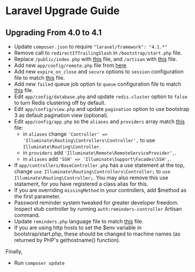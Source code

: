 # Laravel Upgrade Guide

## Upgrading From 4.0 to 4.1

- Update `composer.json` to require `"laravel/framework": "4.1.*"`
- Remove call to `redirectIfTrailingSlash` in `/bootstrap/start.php` file.
- Replace `/public/index.php` with [this](https://github.com/laravel/laravel/blob/develop/public/index.php) file, and `/artisan` with [this](https://github.com/laravel/laravel/blob/develop/artisan) file.
- Add new `app/config/remote.php` file from [here](https://github.com/laravel/laravel/blob/develop/app/config/remote.php)
- Add new `expire_on_close` and `secure` options to `session` configuration file to match [this](https://github.com/laravel/laravel/blob/develop/app/config/session.php) file.
- Add new `failed` queue job option to `queue` configuration file to match [this](https://github.com/laravel/laravel/blob/develop/app/config/queue.php) file.
- Edit `app/config/database.php` and update `redis.cluster` option to `false` to turn Redis clustering off by default.
- Edit `app/config/view.php` and update `pagination` option to use bootstrap 3 as default pagination view (optional).
- Edit `app/config/app.php` so the `aliases` and `providers` array match [this](https://github.com/laravel/laravel/blob/develop/app/config/app.php) file:
  - in `aliases` change `'Controller' => 'Illuminate\Routing\Controllers\Controller',`
  to use `Illuminate\Routing\Controller`.
  - in `providers` add `'Illuminate\Remote\RemoteServiceProvider',`.
  - in `aliases` add `'SSH' => 'Illuminate\Support\Facades\SSH',`.
- If `app/controllers/BaseController.php` has a use statement at the top, change `use Illuminate\Routing\Controllers\Controller;` to `use Illuminate\Routing\Controller;`. You may also remove this use statament, for you have registered a class alias for this.
- If you are overriding `missingMethod` in your controllers, add $method as the first parameter.
- Password reminder system tweaked for greater developer freedom. Inspect stub controller by running `auth:reminders-controller` Artisan command.
- Update `reminders.php` language file to match [this](https://github.com/laravel/laravel/blob/master/app/lang/en/reminders.php) file.
- If you are using http hosts to set the $env variable in bootstrap/start.php, these should be changed to machine names (as returned by PHP's gethostname() function).

Finally,

- Run `composer update`
